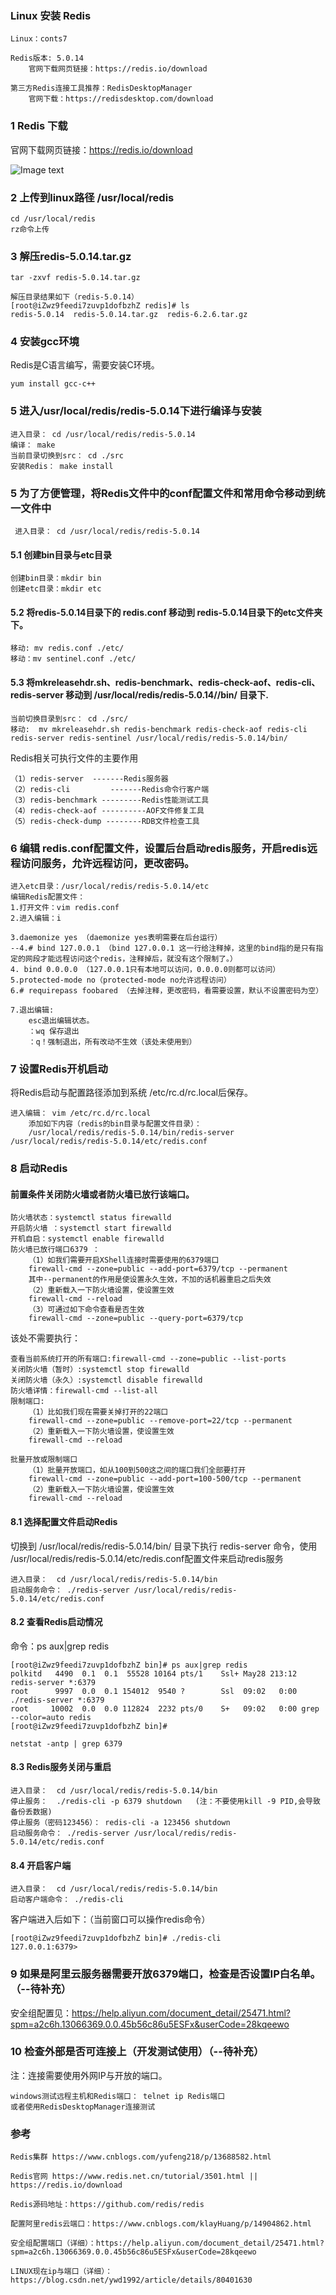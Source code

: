 ###  Linux 安装 Redis

    Linux：conts7
    
    Redis版本: 5.0.14
        官网下载网页链接：https://redis.io/download
    
    第三方Redis连接工具推荐：RedisDesktopManager
        官网下载：https://redisdesktop.com/download

### 1 Redis 下载

官网下载网页链接：https://redis.io/download

![Image text](./images/redis下载地址.png)

### 2 上传到linux路径 /usr/local/redis

    cd /usr/local/redis
    rz命令上传

### 3 解压redis-5.0.14.tar.gz

    tar -zxvf redis-5.0.14.tar.gz
    
    解压目录结果如下（redis-5.0.14）
    [root@iZwz9feedi7zuvp1dofbzhZ redis]# ls
    redis-5.0.14  redis-5.0.14.tar.gz  redis-6.2.6.tar.gz

### 4 安装gcc环境

Redis是C语言编写，需要安装C环境。

    yum install gcc-c++

### 5 进入/usr/local/redis/redis-5.0.14下进行编译与安装

    进入目录： cd /usr/local/redis/redis-5.0.14
    编译： make
    当前目录切换到src： cd ./src
    安装Redis： make install

### 5 为了方便管理，将Redis文件中的conf配置文件和常用命令移动到统一文件中

     进入目录： cd /usr/local/redis/redis-5.0.14

#### 5.1 创建bin目录与etc目录

    创建bin目录：mkdir bin  
    创建etc目录：mkdir etc

#### 5.2 将redis-5.0.14目录下的 redis.conf 移动到 redis-5.0.14目录下的etc文件夹下。

    移动: mv redis.conf ./etc/
    移动：mv sentinel.conf ./etc/

#### 5.3 将mkreleasehdr.sh、redis-benchmark、redis-check-aof、redis-cli、redis-server 移动到   /usr/local/redis/redis-5.0.14//bin/ 目录下.

    当前切换目录到src： cd ./src/
    移动:  mv mkreleasehdr.sh redis-benchmark redis-check-aof redis-cli redis-server redis-sentinel /usr/local/redis/redis-5.0.14/bin/

Redis相关可执行文件的主要作用

    （1）redis-server  -------Redis服务器
    （2）redis-cli         -------Redis命令行客户端
    （3）redis-benchmark ---------Redis性能测试工具
    （4）redis-check-aof ----------AOF文件修复工具
    （5）redis-check-dump --------RDB文件检查工具

### 6 编辑 redis.conf配置文件，设置后台启动redis服务，开启redis远程访问服务，允许远程访问，更改密码。

    进入etc目录：/usr/local/redis/redis-5.0.14/etc
    编辑Redis配置文件：
    1.打开文件：vim redis.conf
    2.进入编辑：i

    3.daemonize yes （daemonize yes表明需要在后台运行）
    --4.# bind 127.0.0.1 （bind 127.0.0.1 这一行给注释掉，这里的bind指的是只有指定的网段才能远程访问这个redis，注释掉后，就没有这个限制了。）
    4. bind 0.0.0.0 （127.0.0.1只有本地可以访问，0.0.0.0则都可以访问）
    5.protected-mode no（protected-mode no允许远程访问）
    6.# requirepass foobared （去掉注释，更改密码，看需要设置，默认不设置密码为空）

    7.退出编辑:
        esc退出编辑状态。
        ：wq 保存退出
        ：q！强制退出，所有改动不生效（该处未使用到）

### 7 设置Redis开机启动

将Redis启动与配置路径添加到系统 /etc/rc.d/rc.local后保存。

    进入编辑： vim /etc/rc.d/rc.local
        添加如下内容（redis的bin目录与配置文件目录）：
        /usr/local/redis/redis-5.0.14/bin/redis-server  /usr/local/redis/redis-5.0.14/etc/redis.conf

### 8 启动Redis

#### 前置条件关闭防火墙或者防火墙已放行该端口。

    防火墙状态：systemctl status firewalld
    开启防火墙 ：systemctl start firewalld
    开机自启：systemctl enable firewalld
    防火墙已放行端口6379 ：
        （1）如我们需要开启XShell连接时需要使用的6379端口
        firewall-cmd --zone=public --add-port=6379/tcp --permanent
        其中--permanent的作用是使设置永久生效，不加的话机器重启之后失效
        （2）重新载入一下防火墙设置，使设置生效
        firewall-cmd --reload
        （3）可通过如下命令查看是否生效
        firewall-cmd --zone=public --query-port=6379/tcp


该处不需要执行：

    查看当前系统打开的所有端口:firewall-cmd --zone=public --list-ports
    关闭防火墙（暂时）:systemctl stop firewalld
    关闭防火墙（永久）:systemctl disable firewalld
    防火墙详情：firewall-cmd --list-all
    限制端口:
        （1）比如我们现在需要关掉打开的22端口
        firewall-cmd --zone=public --remove-port=22/tcp --permanent
        （2）重新载入一下防火墙设置，使设置生效
        firewall-cmd --reload

    批量开放或限制端口
        （1）批量开放端口，如从100到500这之间的端口我们全部要打开
        firewall-cmd --zone=public --add-port=100-500/tcp --permanent
        （2）重新载入一下防火墙设置，使设置生效
        firewall-cmd --reload

#### 8.1 选择配置文件启动Redis

切换到 /usr/local/redis/redis-5.0.14/bin/ 目录下执行 redis-server 命令，使用 /usr/local/redis/redis-5.0.14/etc/redis.conf配置文件来启动redis服务
 
    进入目录：  cd /usr/local/redis/redis-5.0.14/bin
    启动服务命令： ./redis-server /usr/local/redis/redis-5.0.14/etc/redis.conf

#### 8.2 查看Redis启动情况

命令：ps aux|grep redis

    [root@iZwz9feedi7zuvp1dofbzhZ bin]# ps aux|grep redis
    polkitd   4490  0.1  0.1  55528 10164 pts/1    Ssl+ May28 213:12 redis-server *:6379
    root      9997  0.0  0.1 154012  9540 ?        Ssl  09:02   0:00 ./redis-server *:6379
    root     10002  0.0  0.0 112824  2232 pts/0    S+   09:02   0:00 grep --color=auto redis
    [root@iZwz9feedi7zuvp1dofbzhZ bin]#

    netstat -antp | grep 6379


#### 8.3 Redis服务关闭与重启

    进入目录：  cd /usr/local/redis/redis-5.0.14/bin
    停止服务：  ./redis-cli -p 6379 shutdown   (注：不要使用kill -9 PID,会导致备份丢数据)
    停止服务（密码123456）： redis-cli -a 123456 shutdown
    启动服务命令： ./redis-server /usr/local/redis/redis-5.0.14/etc/redis.conf

#### 8.4 开启客户端

    进入目录：  cd /usr/local/redis/redis-5.0.14/bin
    启动客户端命令： ./redis-cli 

客户端进入后如下：（当前窗口可以操作redis命令）

    [root@iZwz9feedi7zuvp1dofbzhZ bin]# ./redis-cli
    127.0.0.1:6379>

### 9 如果是阿里云服务器需要开放6379端口，检查是否设置IP白名单。（--待补充）

安全组配置见：https://help.aliyun.com/document_detail/25471.html?spm=a2c6h.13066369.0.0.45b56c86u5ESFx&userCode=28kqeewo



### 10 检查外部是否可连接上（开发测试使用）（--待补充）

注：连接需要使用外网IP与开放的端口。

    windows测试远程主机和Redis端口： telnet ip Redis端口
    或者使用RedisDesktopManager连接测试



### 参考

    Redis集群 https://www.cnblogs.com/yufeng218/p/13688582.html

    Redis官网 https://www.redis.net.cn/tutorial/3501.html || https://redis.io/download
    
    Redis源码地址：https://github.com/redis/redis

    配置阿里redis云端口：https://www.cnblogs.com/klayHuang/p/14904862.html

    安全组配置端口（详细）：https://help.aliyun.com/document_detail/25471.html?spm=a2c6h.13066369.0.0.45b56c86u5ESFx&userCode=28kqeewo

    LINUX现在ip与端口（详细）：https://blog.csdn.net/ywd1992/article/details/80401630